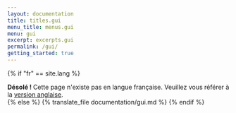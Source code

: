 ```yaml
---
layout: documentation
title: titles.gui
menu_title: menus.gui
menu: gui
excerpt: excerpts.gui
permalink: /gui/
getting_started: true
---
```

{% if "fr" == site.lang %}
  <div class="alert alert-warning" role="alert">
  <strong>Désolé ! </strong>Cette page n'existe pas en langue française. Veuillez vous référer à la <a href="{{ page.url }}"> version anglaise</a>.
</div>
{% else %}
  {% translate_file documentation/gui.md %}
 {% endif %}

